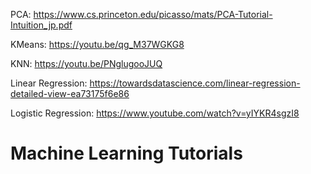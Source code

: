 PCA: https://www.cs.princeton.edu/picasso/mats/PCA-Tutorial-Intuition_jp.pdf

KMeans: https://youtu.be/qg_M37WGKG8

KNN: https://youtu.be/PNglugooJUQ

Linear Regression: https://towardsdatascience.com/linear-regression-detailed-view-ea73175f6e86

Logistic Regression: https://www.youtube.com/watch?v=yIYKR4sgzI8

# Machine Learning Tutorials
